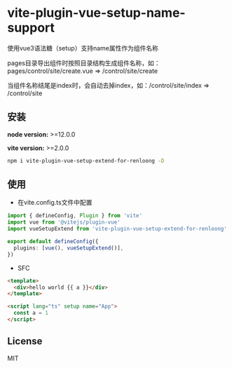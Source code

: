 # vite-plugin-vue-setup-name-support

使用vue3语法糖（setup）支持name属性作为组件名称

pages目录导出组件时按照目录结构生成组件名称，如：pages/control/site/create.vue => /control/site/create

当组件名称结尾是index时，会自动去掉index，如：/control/site/index => /control/site

## 安装

**node version:** >=12.0.0

**vite version:** >=2.0.0

```bash
npm i vite-plugin-vue-setup-extend-for-renloong -D
```

## 使用

- 在vite.config.ts文件中配置

```ts
import { defineConfig, Plugin } from 'vite'
import vue from '@vitejs/plugin-vue'
import vueSetupExtend from 'vite-plugin-vue-setup-extend-for-renloong'

export default defineConfig({
  plugins: [vue(), vueSetupExtend()],
})
```

- SFC

```html
<template>
  <div>hello world {{ a }}</div>
</template>

<script lang="ts" setup name="App">
  const a = 1
</script>
```

## License

MIT